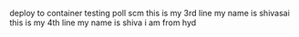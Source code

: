 deploy to container testing
poll scm
this is my 3rd line my name is shivasai
this is my 4th line
my name is shiva
i am from hyd 

